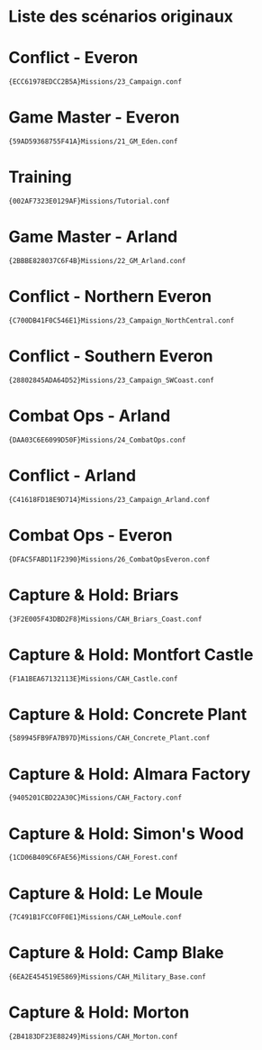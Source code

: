 # Liste des scénarios originaux

# Conflict - Everon

```
{ECC61978EDCC2B5A}Missions/23_Campaign.conf 
```

# Game Master - Everon

```
{59AD59368755F41A}Missions/21_GM_Eden.conf
```

# Training

```
{002AF7323E0129AF}Missions/Tutorial.conf
```

# Game Master - Arland

```
{2BBBE828037C6F4B}Missions/22_GM_Arland.conf
```

# Conflict - Northern Everon

```
{C700DB41F0C546E1}Missions/23_Campaign_NorthCentral.conf 
```

# Conflict - Southern Everon

```
{28802845ADA64D52}Missions/23_Campaign_SWCoast.conf
```

# Combat Ops - Arland

```
{DAA03C6E6099D50F}Missions/24_CombatOps.conf
```
# Conflict - Arland

```
{C41618FD18E9D714}Missions/23_Campaign_Arland.conf 
```

# Combat Ops - Everon

```
{DFAC5FABD11F2390}Missions/26_CombatOpsEveron.conf 
```

# Capture & Hold: Briars

```
{3F2E005F43DBD2F8}Missions/CAH_Briars_Coast.conf 
```

# Capture & Hold: Montfort Castle

```
{F1A1BEA67132113E}Missions/CAH_Castle.conf 
```

# Capture & Hold: Concrete Plant

```
{589945FB9FA7B97D}Missions/CAH_Concrete_Plant.conf 
```
# Capture & Hold: Almara Factory

```
{9405201CBD22A30C}Missions/CAH_Factory.conf 
```
# Capture & Hold: Simon's Wood

```
{1CD06B409C6FAE56}Missions/CAH_Forest.conf 
```
# Capture & Hold: Le Moule

```
{7C491B1FCC0FF0E1}Missions/CAH_LeMoule.conf 
```
# Capture & Hold: Camp Blake

```
{6EA2E454519E5869}Missions/CAH_Military_Base.conf 
```
# Capture & Hold: Morton

```
{2B4183DF23E88249}Missions/CAH_Morton.conf 
```